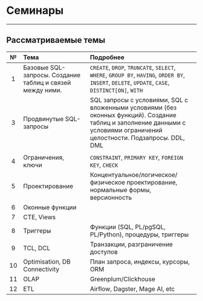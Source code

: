 # Семинары

---

## Рассматриваемые темы

|  №  | Тема                           | Подробнее                                                                                                                                       |
|:---:|:-------------------------------|:------------------------------------------------------------------------------------------------------------------------------------------------|
|  1  | Базовые SQL-запросы. Создание таблиц и связей между ними.            | `CREATE`, `DROP`, `TRUNCATE`, `SELECT`, `WHERE`, `GROUP BY`, `HAVING`, `ORDER BY`, `INSERT`, `DELETE`, `UPDATE`, `CASE`, `DISTINCT[ON]`, `WITH` |
|  3  | Продвинутые SQL-запросы        | SQL запросы с условиями, SQL с вложенными условиями (без оконных функций). Создание таблиц и заполнение данными с условиями ограничений целостности. Подзапросы. DDL, DML
                                                                                                                        |
|  4  | Ограничения, ключи             | `CONSTRAINT`, `PRIMARY KEY`, `FOREIGN KEY`, `CHECK`                                                                                             |
|  5  | Проектирование                 | Концентуальное/логическое/физическое проектирование, нормальные формы, версионность                                                             |
|  6  | Оконные функции                |                                                                                                                                                 |
|  7  | CTE, Views                     |                                                                                                                                                 |
|  8  | Триггеры                       | Функции (SQL, PL/pgSQL, PL/Python), процедуры, триггеры                                                                                         |
|  9  | TCL, DCL                       | Транзакции, разграничение доступов                                                                                                              |
| 10  | Optimisation, DB Connectivity  | План запроса, индексы, курсоры, ORM                                                                                                             |
| 11  | OLAP                           | Greenplum/Clickhouse                                                                                                                            |
| 12  | ETL                            | Airflow, Dagster, Mage AI, etc                                                                                                                  |


